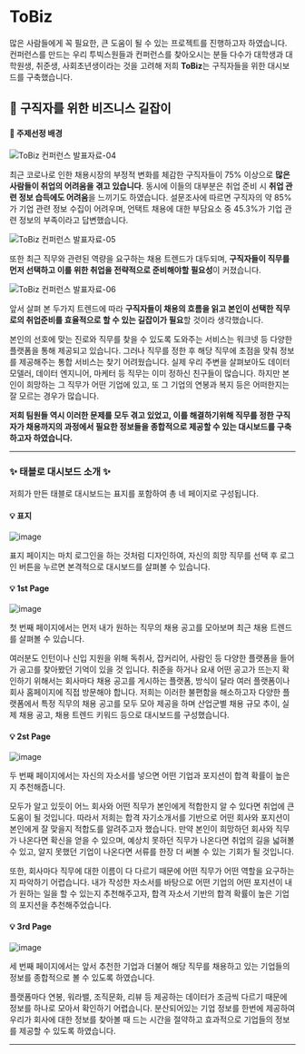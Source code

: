 # ToBiz

많은 사람들에게 꼭 필요한, 큰 도움이 될 수 있는 프로젝트를 진행하고자 하였습니다. 컨퍼런스를 만드는 우리 투빅스원들과 컨퍼런스를 찾아오시는 분들 다수가 대학생과 대학원생, 취준생, 사회초년생이라는 것을 고려해 저희 **ToBiz**는 구직자들을 위한 대시보드를 구축했습니다.


## 🧐 구직자를 위한 비즈니스 길잡이

#### 📣 주제선정 배경

![ToBiz 컨퍼런스 발표자료-04](https://user-images.githubusercontent.com/65265790/152995014-643cc4ec-3656-4172-87b9-422af0a5582b.png)

최근 코로나로 인한 채용시장의 부정적 변화를 체감한 구직자들이 75% 이상으로 **많은 사람들이 취업의 어려움을 겪고 있습니다**. 동시에 이들의 대부분은 취업 준비 시 **취업 관련 정보 습득에도 어려움**을 느끼기도 하였습니다. 설문조사에 따르면 구직자의 약 85%가 기업 관련 정보 수집이 어려우며, 언택트 채용에 대한 부담요소 중 45.3%가 기업 관련 정보의 부족이라고 답변했습니다.

![ToBiz 컨퍼런스 발표자료-05](https://user-images.githubusercontent.com/65265790/152995029-edc32190-63f2-4cc2-97f5-4c13a753ff7b.png)

또한 최근 직무와 관련된 역량을 요구하는 채용 트렌드가 대두되며, **구직자들이 직무를 먼저 선택하고 이를 위한 취업을 전략적으로 준비해야할 필요성**이 커졌습니다.

![ToBiz 컨퍼런스 발표자료-06](https://user-images.githubusercontent.com/65265790/152995046-e05141b2-38b1-414f-8f87-408fad542bfb.png)

앞서 살펴 본 두가지 트렌드에 따라 **구직자들이 채용의 흐름을 읽고 본인이 선택한 직무로의 취업준비를 효율적으로 할 수 있는 길잡이가 필요**할 것이라 생각했습니다. 

본인의 선호에 맞는 진로와 직무를 찾을 수 있도록 도와주는 서비스는 워크넷 등 다양한 플랫폼을 통해 제공되고 있습니다. 그러나 직무를 정한 후 해당 직무에 초점을 맞춰 정보를 제공해주는 통합 서비스는 찾기 어려웠습니다. 실제 우리 주변을 살펴보아도 데이터 모델러, 데이터 엔지니어, 마케터 등 직무는 이미 정하신 친구들이 많습니다. 하지만 본인이 희망하는 그 직무가 어떤 기업에 있고, 또 그 기업의 연봉과 복지 등은 어떠한지는 잘 모르는 경우가 많습니다. 

**저희 팀원들 역시 이러한 문제를 모두 겪고 있었고, 이를 해결하기위해 직무를 정한 구직자가 채용까지의 과정에서 필요한 정보들을 종합적으로 제공할 수 있는 대시보드를 구축하고자 하였습니다.**

----------------------------

### ✨ 태블로 대시보드 소개 ✨

저희가 만든 태블로 대시보드는 표지를 포함하여 총 네 페이지로 구성됩니다.

#### 💡 표지

![image](https://user-images.githubusercontent.com/65265790/152995229-87fa94b7-1c6a-4d5c-8346-ee67e59b4fef.png)

표지 페이지는 마치 로그인을 하는 것처럼 디자인하여, 자신의 희망 직무를 선택 후 로그인 버튼을 누르면 본격적으로 대시보드를 살펴볼 수 있습니다.

#### 💡 1st Page

![image](https://user-images.githubusercontent.com/65265790/152995142-2adec2ce-75b2-40ee-b0ce-5e58d4e8be05.png)

첫 번째 페이지에서는 먼저 내가 원하는 직무의 채용 공고를 모아보며 최근 채용 트렌드를 살펴볼 수 있습니다. 

여러분도 인턴이나 신입 지원을 위해 독취사, 잡커리어, 사람인 등 다양한 플랫폼을 들어가 공고를 찾아봤던 기억이 있을 것 입니다. 취준을 하거나 요새 어떤 공고가 뜨는지 확인하기 위해서는 회사마다 채용 공고를 게시하는 플랫폼, 방식이 달라 여러 플랫폼이나 회사 홈페이지에 직접 방문해야 합니다. 저희는 이러한 불편함을 해소하고자 다양한 플랫폼에서 특정 직무의 채용 공고를 모두 모아 제공을 하며 산업군별 채용 규모 추이, 실제 채용 공고, 채용 트렌드 키워드 등으로 대시보드를 구성했습니다.

#### 💡 2st Page
![image](https://user-images.githubusercontent.com/65265790/152997982-5290c177-473c-4eae-9d9e-22d3e5527b72.png)

두 번째 페이지에서는 자신의 자소서를 넣으면 어떤 기업과 포지션이 합격 확률이 높은지 추천해줍니다. 

모두가 알고 있듯이 어느 회사와 어떤 직무가 본인에게 적합한지 알 수 있다면 취업에 큰 도움이 될 것입니다. 따라서 저희는 합격 자기소개서를 기반으로 어떤 회사와 포지션이 본인에게 잘 맞을지 적합도를 알려주고자 했습니다. 만약 본인이 희망하던 회사와 직무가 나온다면 확신을 얻을 수 있으며, 예상치 못하던 직무가 나온다면 취업의 길을 넓혀볼 수 있고, 알지 못했던 기업이 나온다면 서류를 한장 더 써볼 수 있는 기회가 될 것입니다. 

또한, 회사마다 직무에 대한 이름이 다 다르기 때문에 어떤 직무가 어떤 역할을 요구하는지 파악하기 어렵습니다. 내가 작성한 자소서를 바탕으로 어떤 기업의 어떤 포지션이 내가 원하는 일을 할 수 있는지 추천해주고자, 합격 자소서 기반의 합격 확률이 높은 기업의 포지션을 추천해주었습니다.

#### 💡 3rd Page

![image](https://user-images.githubusercontent.com/65265790/152998196-b7e99835-aa13-46d1-94a1-fcc2f80d8706.png)

세 번째 페이지에서는 앞서 추천한 기업과 더불어 해당 직무를 채용하고 있는 기업들의 정보를 종합적으로 볼 수 있도록 하였습니다. 

플랫폼마다 연봉, 워라밸, 조직문화, 리뷰 등 제공하는 데이터가 조금씩 다르기 때문에 정보를 하나로 모아서 확인하기 어렵습니다. 분산되어있는 기업 정보를 한번에 제공하여 우리가 회사에 대한 정보를 찾아볼 때 드는 시간을 절약하고 효과적으로 기업들의 정보를 제공할 수 있도록 하였습니다. 

-------------------------------

